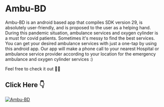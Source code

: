 # Ambu-BD
<P>Ambu-BD is an android based app that compiles SDK version 29, is absolutely user-friendly, and is proposed to the user as a helping hand. During this pandemic situation, ambulance services and oxygen cylinder is a must for covid patients. Sometimes it's messy to find the best services. You can get your desired ambulance services with just a one-tap by using this android app. Our app will make a phone call to your nearest Hospital or ambulance service provider according to your location for the emergency ambulance and oxygen cylinder services :)

Feel free to check it out 🧑‍💻<P>

## Click Here 👇  

[![Ambu-BD](https://img.youtube.com/vi/tRufMMGLCqo/0.jpg)](https://www.youtube.com/watch?v=tRufMMGLCqo)
